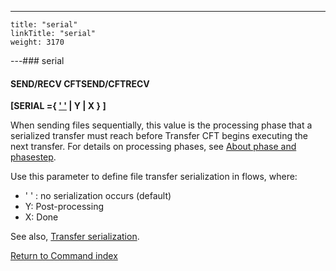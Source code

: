---
    title: "serial"
    linkTitle: "serial"
    weight: 3170
---### serial

#### SEND/RECV CFTSEND/CFTRECV

****[SERIAL ={ <u>' '</u> &#124; Y &#124; X } ]****

When sending files sequentially, this value is the processing phase that a serialized transfer must reach before Transfer CFT begins executing the next transfer. For details on processing phases, see [About phase and phasestep](../../../../concepts/phase_and_phasestep).

Use this parameter to define file transfer serialization in flows, where:

- ' ' : no serialization occurs (default)
- Y: Post-processing
- X: Done

See also, [Transfer serialization](../../../../app_integration_intro/transfer_serialization).

[Return to Command index](../../)
